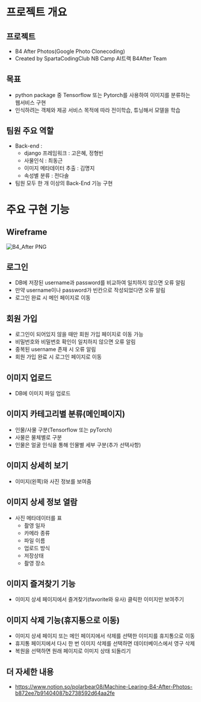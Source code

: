 # 프로젝트 개요

## 프로젝트
- B4 After Photos(Google Photo Clonecoding)
- Created by SpartaCodingClub NB Camp AI트랙 B4After Team

## 목표

- python package 중 Tensorflow 또는 Pytorch를 사용하여 이미지를 분류하는 웹서비스 구현
- 인식하려는 객체와 제공 서비스 목적에 따라 전이학습, 튜닝해서 모델을 학습

## 팀원 주요 역할

- Back-end :
    - django 프레임워크 : 고은혜, 정형빈
    - 사물인식 : 최동근
    - 이미지 메타데이터 추출 : 김명지
    - 속성별 분류 : 전다솔
- 팀원 모두 한 개 이상의 Back-End 기능 구현

# 주요 구현 기능

## Wireframe
![B4_After PNG](https://user-images.githubusercontent.com/112548916/196324020-cde51b40-9a9d-4c78-89c3-ab4d670789d1.png)

## 로그인

- DB에 저장된 username과 password를 비교하여 일치하지 않으면 오류 알림
- 만약 username이나 password가 빈칸으로 작성되었다면 오류 알림
- 로그인 완료 시 메인 페이지로 이동

## 회원 가입

- 로그인이 되어있지 않을 때만 회원 가입 페이지로 이동 가능
- 비밀번호와 비밀번호 확인이 일치하지 않으면 오류 알림
- 중복된 username 존재 시 오류 알림
- 회원 가입 완료 시 로그인 페이지로 이동

## 이미지 업로드

- DB에 이미지 파일 업로드

## 이미지 카테고리별 분류(메인페이지)

- 인물/사물 구분(Tensorflow 또는 pyTorch)
- 사물은 물체별로 구분
- 인물은 얼굴 인식을 통해 인물별 세부 구분(추가 선택사항)

## 이미지 상세히 보기

- 이미지(왼쪽)와 사진 정보를 보여줌

## 이미지 상세 정보 열람

- 사진 메타데이터를 표
    - 촬영 일자
    - 카메라 종류
    - 파일 이름
    - 업로드 방식
    - 저장상태
    - 촬영 장소

## 이미지 즐겨찾기 기능

- 이미지 상세 페이지에서 즐겨찾기(favorite와 유사) 클릭한 이미지만 보여주기

## 이미지 삭제 기능(휴지통으로 이동)

- 이미지 상세 페이지 또는 메인 페이지에서 삭제를 선택한 이미지를 휴지통으로 이동
- 휴지통 페이지에서 다시 한 번 이미지 삭제를 선택하면 데이터베이스에서 영구 삭제
- 복원을 선택하면 원래 페이지로 이미지 상태 되돌리기

## 더 자세한 내용
- https://www.notion.so/polarbear08/Machine-Learing-B4-After-Photos-b872ee7b91404087b2738592d64aa2fe
